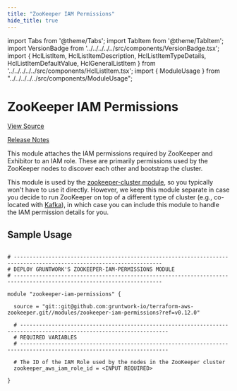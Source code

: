 ```yaml
---
title: "ZooKeeper IAM Permissions"
hide_title: true
---
```


import Tabs from '@theme/Tabs';
import TabItem from '@theme/TabItem';
import VersionBadge from '../../../../../src/components/VersionBadge.tsx';
import { HclListItem, HclListItemDescription, HclListItemTypeDetails, HclListItemDefaultValue, HclGeneralListItem } from '../../../../../src/components/HclListItem.tsx';
import { ModuleUsage } from "../../../../../src/components/ModuleUsage";

<VersionBadge repoTitle="ZooKeeper" version="0.12.0" lastModifiedVersion="0.12.0"/>

# ZooKeeper IAM Permissions

<a href="https://github.com/gruntwork-io/terraform-aws-zookeeper/tree/main/modules/zookeeper-iam-permissions" className="link-button" title="View the source code for this module in GitHub.">View Source</a>

<a href="https://github.com/gruntwork-io/terraform-aws-zookeeper/releases/tag/v0.12.0" className="link-button" title="Release notes for only versions which impacted this module.">Release Notes</a>

This module attaches the IAM permissions required by ZooKeeper and Exhibitor to an IAM role. These are primarily
permissions used by the ZooKeeper nodes to discover each other and bootstrap the cluster.

This module is used by the [zookeeper-cluster module](https://github.com/gruntwork-io/terraform-aws-zookeeper/tree/main/modules/zookeeper-cluster), so you typically won't have to use
it directly. However, we keep this module separate in case you decide to run ZooKeeper on top of a different type of
cluster (e.g., co-located with [Kafka](https://github.com/gruntwork-io/terraform-aws-kafka)), in which case you can include
this module to handle the IAM permission details for you.

## Sample Usage

<ModuleUsage>

```hcl title="main.tf"

# ---------------------------------------------------------------------------------------------------------------------
# DEPLOY GRUNTWORK'S ZOOKEEPER-IAM-PERMISSIONS MODULE
# ---------------------------------------------------------------------------------------------------------------------

module "zookeeper-iam-permissions" {

  source = "git::git@github.com:gruntwork-io/terraform-aws-zookeeper.git//modules/zookeeper-iam-permissions?ref=v0.12.0"

  # ---------------------------------------------------------------------------------------------------------------------
  # REQUIRED VARIABLES
  # ---------------------------------------------------------------------------------------------------------------------

  # The ID of the IAM Role used by the nodes in the ZooKeeper cluster
  zookeeper_aws_iam_role_id = <INPUT REQUIRED>

}

```

</ModuleUsage>


<!-- ##DOCS-SOURCER-START
{
  "originalSources": [
    "https://github.com/gruntwork-io/terraform-aws-zookeeper/tree/main/modules/zookeeper-iam-permissions/readme.md",
    "https://github.com/gruntwork-io/terraform-aws-zookeeper/tree/main/modules/zookeeper-iam-permissions/variables.tf",
    "https://github.com/gruntwork-io/terraform-aws-zookeeper/tree/main/modules/zookeeper-iam-permissions/outputs.tf"
  ],
  "sourcePlugin": "module-catalog-api",
  "hash": "f6c3e829fbfc61c466dc9a5ae47af904"
}
##DOCS-SOURCER-END -->
